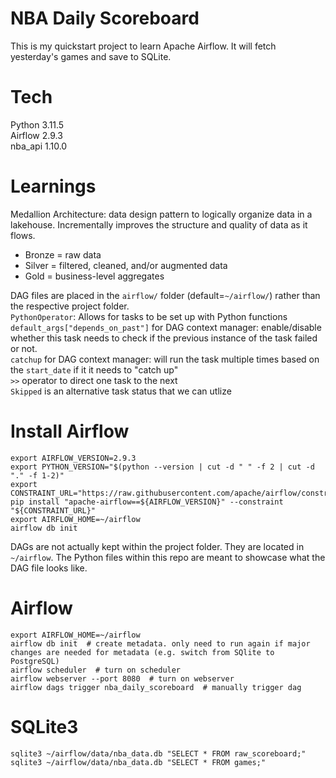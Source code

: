 # NBA Daily Scoreboard
This is my quickstart project to learn Apache Airflow. It will fetch yesterday's games and save to SQLite.

# Tech
Python 3.11.5  
Airflow 2.9.3  
nba_api 1.10.0

# Learnings
Medallion Architecture: data design pattern to logically organize data in a lakehouse. Incrementally improves the structure and quality of data as it flows.
* Bronze = raw data
* Silver = filtered, cleaned, and/or augmented data
* Gold = business-level aggregates  

DAG files are placed in the `airflow/` folder (default=`~/airflow/`) rather than the respective project folder.  
`PythonOperator`: Allows for tasks to be set up with Python functions  
`default_args["depends_on_past"]` for DAG context manager: enable/disable whether this task needs to check if the previous instance of the task failed or not.  
`catchup` for DAG context manager: will run the task multiple times based on the `start_date` if it it needs to "catch up"  
`>>` operator to direct one task to the next  
`Skipped` is an alternative task status that we can utlize  

# Install Airflow
```
export AIRFLOW_VERSION=2.9.3
export PYTHON_VERSION="$(python --version | cut -d " " -f 2 | cut -d "." -f 1-2)"
export CONSTRAINT_URL="https://raw.githubusercontent.com/apache/airflow/constraints-${AIRFLOW_VERSION}/constraints-${PYTHON_VERSION}.txt"
pip install "apache-airflow==${AIRFLOW_VERSION}" --constraint "${CONSTRAINT_URL}"
export AIRFLOW_HOME=~/airflow
airflow db init
```
DAGs are not actually kept within the project folder. They are located in `~/airflow`. The Python files within this repo are meant to showcase what the DAG file looks like.

# Airflow
```
export AIRFLOW_HOME=~/airflow
airflow db init  # create metadata. only need to run again if major changes are needed for metadata (e.g. switch from SQlite to PostgreSQL)
airflow scheduler  # turn on scheduler
airflow webserver --port 8080  # turn on webserver
airflow dags trigger nba_daily_scoreboard  # manually trigger dag
```

# SQLite3
```
sqlite3 ~/airflow/data/nba_data.db "SELECT * FROM raw_scoreboard;"
sqlite3 ~/airflow/data/nba_data.db "SELECT * FROM games;"
```